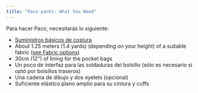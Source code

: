 ```yaml
---
title: "Paco pants: What You Need"
---
```


Para hacer Paco, necesitarás lo siguiente:

- [Suministros básicos de costura](/docs/sewing/basic-sewing-supplies)
- About 1.25 meters (1.4 yards) (depending on your height) of a suitable fabric ([see Fabric options](/docs/patterns/paco/fabric))
- 30cm (12") of lining for the pocket bags
- Un poco de interfaz para las soldaduras del bolsillo (sólo es necesario si optó por bolsillos traseros)
- Una cadena de dibujo y dos eyelets (opcional)
- Suficiente elástico plano amplio para su cintura y cuffs
